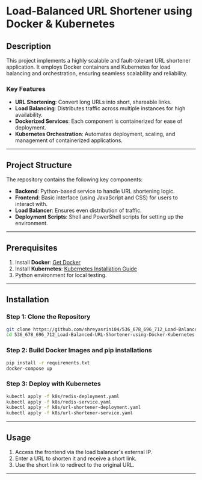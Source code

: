# Load-Balanced URL Shortener using Docker & Kubernetes

## Description
This project implements a highly scalable and fault-tolerant URL shortener application. It employs Docker containers and Kubernetes for load balancing and orchestration, ensuring seamless scalability and reliability.

### Key Features
- **URL Shortening**: Convert long URLs into short, shareable links.
- **Load Balancing**: Distributes traffic across multiple instances for high availability.
- **Dockerized Services**: Each component is containerized for ease of deployment.
- **Kubernetes Orchestration**: Automates deployment, scaling, and management of containerized applications.

---

## Project Structure
The repository contains the following key components:
- **Backend**: Python-based service to handle URL shortening logic.
- **Frontend**: Basic interface (using JavaScript and CSS) for users to interact with.
- **Load Balancer**: Ensures even distribution of traffic.
- **Deployment Scripts**: Shell and PowerShell scripts for setting up the environment.

---

## Prerequisites
1. Install **Docker**: [Get Docker](https://www.docker.com/get-started)
2. Install **Kubernetes**: [Kubernetes Installation Guide](https://kubernetes.io/docs/setup/)
3. Python environment for local testing.

---

## Installation
### Step 1: Clone the Repository
```bash
git clone https://github.com/shreyasrini04/536_678_696_712_Load-Balanced-URL-Shortener-using-Docker-Kubernetes.git
cd 536_678_696_712_Load-Balanced-URL-Shortener-using-Docker-Kubernetes
```

### Step 2: Build Docker Images and pip installations 
```bash
pip install -r requirements.txt
docker-compose up
```

### Step 3: Deploy with Kubernetes
```bash
kubectl apply -f k8s/redis-deployment.yaml
kubectl apply -f k8s/redis-service.yaml
kubectl apply -f k8s/url-shortener-deployment.yaml
kubectl apply -f k8s/url-shortener-service.yaml
```

---

## Usage
1. Access the frontend via the load balancer's external IP.
2. Enter a URL to shorten it and receive a short link.
3. Use the short link to redirect to the original URL.

---


